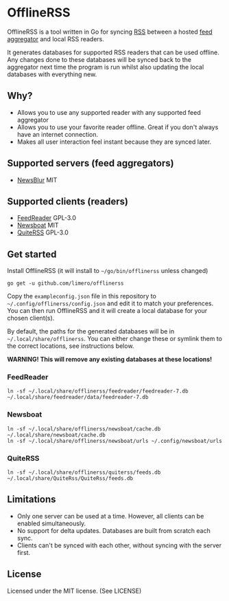 # OfflineRSS

OfflineRSS is a tool written in Go for syncing [RSS](https://en.wikipedia.org/wiki/RSS) between a hosted [feed aggregator](https://en.wikipedia.org/wiki/News_aggregator) and local RSS readers.

It generates databases for supported RSS readers that can be used offline. Any changes done to these databases will be synced back to the aggregator next time the program is run whilst also updating the local databases with everything new.

## Why?

* Allows you to use any supported reader with any supported feed aggregator
* Allows you to use your favorite reader offline. Great if you don't always have an internet connection.
* Makes all user interaction feel instant because they are synced later.

## Supported servers (feed aggregators)

* [NewsBlur](https://newsblur.com) MIT

## Supported clients (readers)

* [FeedReader](https://jangernert.github.io/FeedReader) GPL-3.0
* [Newsboat](https://newsboat.org) MIT
* [QuiteRSS](https://quiterss.org) GPL-3.0

## Get started

Install OfflineRSS (it will install to `~/go/bin/offlinerss` unless changed)

```
go get -u github.com/limero/offlinerss
```

Copy the `exampleconfig.json` file in this repository to `~/.config/offlinerss/config.json` and edit it to match your preferences. You can then run OfflineRSS and it will create a local database for your chosen client(s).

By default, the paths for the generated databases will be in `~/.local/share/offlinerss`. You can either change these or symlink them to the correct locations, see instructions below.

**WARNING! This will remove any existing databases at these locations!**

### FeedReader

```
ln -sf ~/.local/share/offlinerss/feedreader/feedreader-7.db ~/.local/share/feedreader/data/feedreader-7.db
```

### Newsboat

```
ln -sf ~/.local/share/offlinerss/newsboat/cache.db ~/.local/share/newsboat/cache.db
ln -sf ~/.local/share/offlinerss/newsboat/urls ~/.config/newsboat/urls
```

### QuiteRSS

```
ln -sf ~/.local/share/offlinerss/quiterss/feeds.db ~/.local/share/QuiteRss/QuiteRss/feeds.db
```

## Limitations

* Only one server can be used at a time. However, all clients can be enabled simultaneously.
* No support for delta updates. Databases are built from scratch each sync.
* Clients can't be synced with each other, without syncing with the server first.

## License

Licensed under the MIT license. (See LICENSE)
